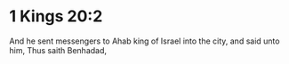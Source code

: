 # 1 Kings 20:2

And he sent messengers to Ahab king of Israel into the city, and said unto him, Thus saith Benhadad,